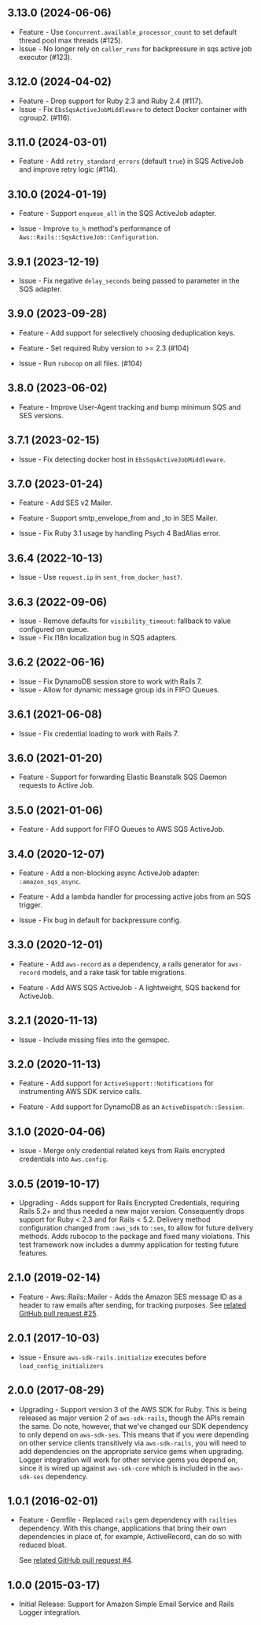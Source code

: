 3.13.0 (2024-06-06)
------------------

* Feature - Use `Concurrent.available_processor_count` to set default thread pool max threads (#125).
* Issue - No longer rely on `caller_runs` for backpressure in sqs active job executor (#123).

3.12.0 (2024-04-02)
------------------
* Feature - Drop support for Ruby 2.3 and Ruby 2.4 (#117).
* Issue - Fix `EbsSqsActiveJobMiddleware` to detect Docker container with cgroup2. (#116).

3.11.0 (2024-03-01)
------------------

* Feature - Add `retry_standard_errors` (default `true`) in SQS ActiveJob and improve retry logic (#114).

3.10.0 (2024-01-19)
------------------

* Feature - Support `enqueue_all` in the SQS ActiveJob adapter. 

* Issue - Improve `to_h` method's performance of `Aws::Rails::SqsActiveJob::Configuration`.

3.9.1 (2023-12-19)
------------------

* Issue - Fix negative `delay_seconds` being passed to parameter in the SQS adapter.

3.9.0 (2023-09-28)
------------------

* Feature - Add support for selectively choosing deduplication keys.

* Feature - Set required Ruby version to >= 2.3 (#104)

* Issue - Run `rubocop` on all files. (#104)

3.8.0 (2023-06-02)
------------------

* Feature - Improve User-Agent tracking and bump minimum SQS and SES versions.

3.7.1 (2023-02-15)
------------------

* Issue - Fix detecting docker host in `EbsSqsActiveJobMiddleware`.

3.7.0 (2023-01-24)
------------------

* Feature - Add SES v2 Mailer.

* Feature - Support smtp_envelope_from and _to in SES Mailer.

* Issue - Fix Ruby 3.1 usage by handling Psych 4 BadAlias error.

3.6.4 (2022-10-13)
------------------

* Issue - Use `request.ip` in `sent_from_docker_host?`.

3.6.3 (2022-09-06)
------------------

* Issue - Remove defaults for `visibility_timeout`: fallback to value configured on queue.
* Issue - Fix I18n localization bug in SQS adapters.

3.6.2 (2022-06-16)
------------------

* Issue - Fix DynamoDB session store to work with Rails 7.
* Issue - Allow for dynamic message group ids in FIFO Queues.

3.6.1 (2021-06-08)
------------------

* Issue - Fix credential loading to work with Rails 7.

3.6.0 (2021-01-20)
------------------

* Feature - Support for forwarding Elastic Beanstalk SQS Daemon requests to Active Job.

3.5.0 (2021-01-06)
------------------

* Feature - Add support for FIFO Queues to AWS SQS ActiveJob.

3.4.0 (2020-12-07)
------------------

* Feature - Add a non-blocking async ActiveJob adapter: `:amazon_sqs_async`.

* Feature - Add a lambda handler for processing active jobs from an SQS trigger.

* Issue - Fix bug in default for backpressure config.

3.3.0 (2020-12-01)
------------------

* Feature - Add `aws-record` as a dependency, a rails generator for `aws-record` models, and a rake task for table migrations.

* Feature - Add AWS SQS ActiveJob - A lightweight, SQS backend for ActiveJob.

3.2.1 (2020-11-13)
------------------

* Issue - Include missing files into the gemspec.

3.2.0 (2020-11-13)
------------------

* Feature - Add support for `ActiveSupport::Notifications` for instrumenting AWS SDK service calls.

* Feature - Add support for DynamoDB as an `ActiveDispatch::Session`.

3.1.0 (2020-04-06)
------------------
* Issue - Merge only credential related keys from Rails encrypted credentials into `Aws.config`.

3.0.5 (2019-10-17)
------------------

* Upgrading - Adds support for Rails Encrypted Credentials, requiring Rails 5.2+
and thus needed a new major version. Consequently drops support for Ruby < 2.3
and for Rails < 5.2. Delivery method configuration changed from `:aws_sdk` to
`:ses`, to allow for future delivery methods. Adds rubocop to the package and
fixed many violations. This test framework now includes a dummy application for
testing future features.

2.1.0 (2019-02-14)
------------------

* Feature - Aws::Rails::Mailer - Adds the Amazon SES message ID as a header to
raw emails after sending, for tracking purposes. See
[related GitHub pull request #25](https://github.com/aws/aws-sdk-rails/pull/25).

2.0.1 (2017-10-03)
------------------

* Issue - Ensure `aws-sdk-rails.initialize` executes before
`load_config_initializers`

2.0.0 (2017-08-29)
------------------

* Upgrading - Support version 3 of the AWS SDK for Ruby. This is being released
as major version 2 of `aws-sdk-rails`, though the APIs remain the same. Do note,
however, that we've changed our SDK dependency to only depend on `aws-sdk-ses`.
This means that if you were depending on other service clients transitively via
`aws-sdk-rails`, you will need to add dependencies on the appropriate service
gems when upgrading. Logger integration will work for other service gems you
depend on, since it is wired up against `aws-sdk-core` which is included in
the `aws-sdk-ses` dependency.

1.0.1 (2016-02-01)
------------------

* Feature - Gemfile - Replaced `rails` gem dependency with `railties`
  dependency. With this change, applications that bring their own dependencies
  in place of, for example, ActiveRecord, can do so with reduced bloat.

  See [related GitHub pull request
  #4](https://github.com/aws/aws-sdk-rails/pull/4).

1.0.0 (2015-03-17)
------------------

* Initial Release: Support for Amazon Simple Email Service and Rails Logger
  integration.
